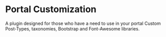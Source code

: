 Portal Customization
===============

A plugin designed for those who have a need to use in your portal Custom Post-Types, taxonomies, Bootstrap and Font-Awesome libraries.
